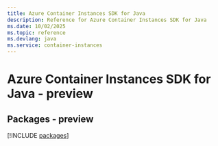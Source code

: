 ```yaml
---
title: Azure Container Instances SDK for Java
description: Reference for Azure Container Instances SDK for Java
ms.date: 10/02/2025
ms.topic: reference
ms.devlang: java
ms.service: container-instances
---
```

# Azure Container Instances SDK for Java - preview
## Packages - preview
[!INCLUDE [packages](container-instances-index.md)]